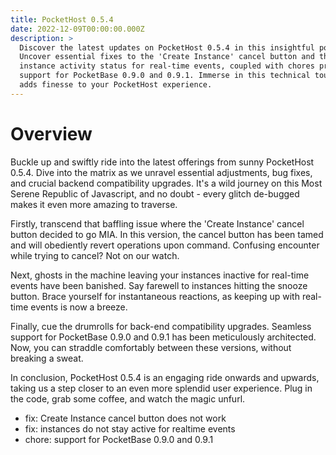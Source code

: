 ```yaml
---
title: PocketHost 0.5.4
date: 2022-12-09T00:00:00.000Z
description: >
  Discover the latest updates on PocketHost 0.5.4 in this insightful post.
  Uncover essential fixes to the 'Create Instance' cancel button and the
  instance activity status for real-time events, coupled with chores providing
  support for PocketBase 0.9.0 and 0.9.1. Immerse in this technical tour that
  adds finesse to your PocketHost experience.
---
```


# Overview

Buckle up and swiftly ride into the latest offerings from sunny PocketHost 0.5.4. Dive into the matrix as we unravel essential adjustments, bug fixes, and crucial backend compatibility upgrades. It's a wild journey on this Most Serene Republic of Javascript, and no doubt - every glitch de-bugged makes it even more amazing to traverse.

Firstly, transcend that baffling issue where the 'Create Instance' cancel button decided to go MIA. In this version, the cancel button has been tamed and will obediently revert operations upon command. Confusing encounter while trying to cancel? Not on our watch.

Next, ghosts in the machine leaving your instances inactive for real-time events have been banished. Say farewell to instances hitting the snooze button. Brace yourself for instantaneous reactions, as keeping up with real-time events is now a breeze.

Finally, cue the drumrolls for back-end compatibility upgrades. Seamless support for PocketBase 0.9.0 and 0.9.1 has been meticulously architected. Now, you can straddle comfortably between these versions, without breaking a sweat.

In conclusion, PocketHost 0.5.4 is an engaging ride onwards and upwards, taking us a step closer to an even more splendid user experience. Plug in the code, grab some coffee, and watch the magic unfurl.

- fix: Create Instance cancel button does not work
- fix: instances do not stay active for realtime events
- chore: support for PocketBase 0.9.0 and 0.9.1
